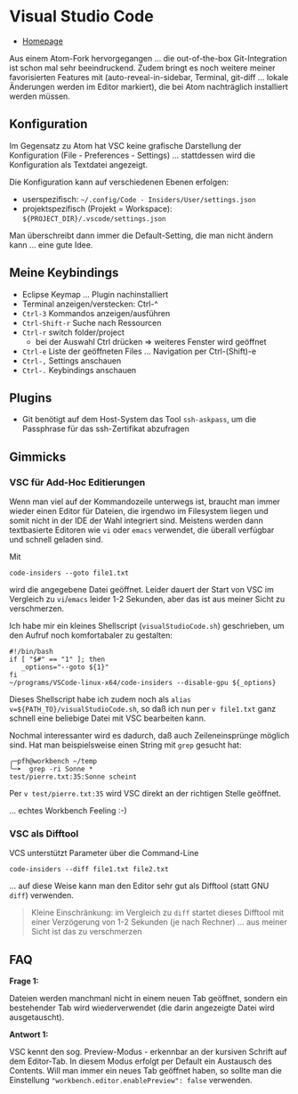 # Visual Studio Code
* [Homepage](https://code.visualstudio.com/?wt.mc_id=DX_841432&utm_source=vscom&utm_medium=ms%20web&utm_campaign=VSCOM%20Home)

Aus einem Atom-Fork hervorgegangen ... die out-of-the-box Git-Integration ist schon mal sehr beeindruckend. Zudem bringt es noch weitere meiner favorisierten Features mit (auto-reveal-in-sidebar, Terminal, git-diff ... lokale Änderungen werden im Editor markiert), die bei Atom nachträglich installiert werden müssen. 

## Konfiguration
Im Gegensatz zu Atom hat VSC keine grafische Darstellung der Konfiguration (File - Preferences - Settings) ... stattdessen wird die Konfiguration als Textdatei angezeigt.

Die Konfiguration kann auf verschiedenen Ebenen erfolgen:

* userspezifisch: `~/.config/Code - Insiders/User/settings.json`
* projektspezifisch (Projekt = Workspace): `${PROJECT_DIR}/.vscode/settings.json` 

Man überschreibt dann immer die Default-Setting, die man nicht ändern kann ... eine gute Idee.

## Meine Keybindings
* Eclipse Keymap ... Plugin nachinstalliert
* Terminal anzeigen/verstecken: Ctrl-^
* `Ctrl-3` Kommandos anzeigen/ausführen
* `Ctrl-Shift-r` Suche nach Ressourcen
* `Ctrl-r` switch folder/project
  * bei der Auswahl Ctrl drücken => weiteres Fenster wird geöffnet
* `Ctrl-e` Liste der geöffneten Files ... Navigation per Ctrl-(Shift)-e
* `Ctrl-,` Settings anschauen
* `Ctrl-.` Keybindings anschauen 

## Plugins
* Git benötigt auf dem Host-System das Tool `ssh-askpass`, um die Passphrase für das ssh-Zertifikat abzufragen

## Gimmicks
### VSC für Add-Hoc Editierungen
Wenn man viel auf der Kommandozeile unterwegs ist, braucht man immer wieder einen Editor für Dateien, die irgendwo im Filesystem liegen und somit nicht in der IDE der Wahl integriert sind. Meistens werden dann textbasierte Editoren wie `vi` oder `emacs` verwendet, die überall verfügbar und schnell geladen sind.

Mit 

```
code-insiders --goto file1.txt
```

wird die angegebene Datei geöffnet. Leider dauert der Start von VSC im Vergleich zu `vi`/`emacs` leider 1-2 Sekunden, aber das ist aus meiner Sicht zu verschmerzen.

Ich habe mir ein kleines Shellscript (`visualStudioCode.sh`) geschrieben, um den Aufruf noch komfortabaler zu gestalten:

```
#!/bin/bash
if [ "$#" == "1" ]; then
   _options="--goto ${1}"
fi
~/programs/VSCode-linux-x64/code-insiders --disable-gpu ${_options}
```

Dieses Shellscript habe ich zudem noch als `alias v=${PATH_TO}/visualStudioCode.sh`, so daß ich nun per `v file1.txt` ganz schnell eine beliebige Datei mit VSC bearbeiten kann.

Nochmal interessanter wird es dadurch, daß auch Zeileneinsprünge möglich sind. Hat man beispielsweise einen String mit `grep` gesucht hat:

```
╭─pfh@workbench ~/temp  
╰─➤  grep -ri Sonne *    
test/pierre.txt:35:Sonne scheint
```

Per `v test/pierre.txt:35` wird VSC direkt an der richtigen Stelle geöffnet. 

... echtes Workbench Feeling :-)

### VSC als Difftool
VCS unterstützt Parameter über die Command-Line 

```
code-insiders --diff file1.txt file2.txt
```

... auf diese Weise kann man den Editor sehr gut als Difftool (statt GNU `diff`) verwenden. 

> Kleine Einschränkung: im Vergleich zu `diff` startet dieses Difftool mit einer Verzögerung von 1-2 Sekunden (je nach Rechner) ... aus meiner Sicht ist das zu verschmerzen

## FAQ

**Frage 1:** 

Dateien werden manchmanl nicht in einem neuen Tab geöffnet, sondern ein bestehender Tab wird wiederverwendet (die darin angezeigte Datei wird ausgetauscht).

**Antwort 1:**

VSC kennt den sog. Preview-Modus - erkennbar an der kursiven Schrift auf dem Editor-Tab. In diesem Modus erfolgt per Default ein Austausch des Contents. Will man immer ein neues Tab geöffnet haben, so sollte man die Einstellung `"workbench.editor.enablePreview": false` verwenden.


